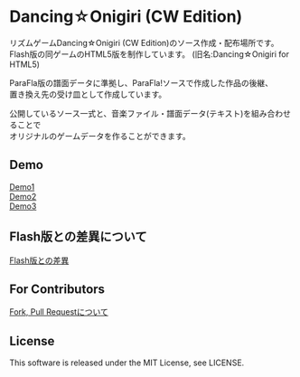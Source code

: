 # Dancing☆Onigiri (CW Edition)

リズムゲームDancing☆Onigiri (CW Edition)のソース作成・配布場所です。  
Flash版の同ゲームのHTML5版を制作しています。 
(旧名:Dancing☆Onigiri for HTML5)  

ParaFla版の譜面データに準拠し、ParaFla!ソースで作成した作品の後継、  
置き換え先の受け皿として作成しています。  

公開しているソース一式と、音楽ファイル・譜面データ(テキスト)を組み合わせることで  
オリジナルのゲームデータを作ることができます。  

## Demo
[Demo1](http://cw7.sakura.ne.jp/danoni/2009/0161_MidnightDance.html)  
[Demo2](http://cw7.sakura.ne.jp/danoni/2017/0305_ShiningStar.html)  
[Demo3](http://cw7.sakura.ne.jp/danoni/2013/0238_twinklestar.html)  

## Flash版との差異について
[Flash版との差異](http://cw7.sakura.ne.jp/work/danonijs/test/danoni_flash_vs_html5.html)  

## For Contributors
[Fork, Pull Requestについて](https://github.com/cwtickle/danoniplus/blob/master/CONTRIBUTING.md)    

## License
This software is released under the MIT License, see LICENSE.  
